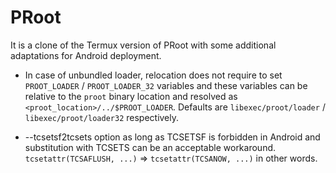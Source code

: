PRoot
=====
It is a clone of the Termux version of PRoot with some additional adaptations for Android deployment.

* In case of unbundled loader, relocation does not require to set `PROOT_LOADER` / `PROOT_LOADER_32` variables and these variables can be relative to the `proot` binary location and resolved as `<proot_location>/../$PROOT_LOADER`. Defaults are `libexec/proot/loader` / `libexec/proot/loader32` respectively.

* --tcsetsf2tcsets option as long as TCSETSF is forbidden in Android and substitution with TCSETS can be an acceptable workaround. `tcsetattr(TCSAFLUSH, ...)` => `tcsetattr(TCSANOW, ...)` in other words.
